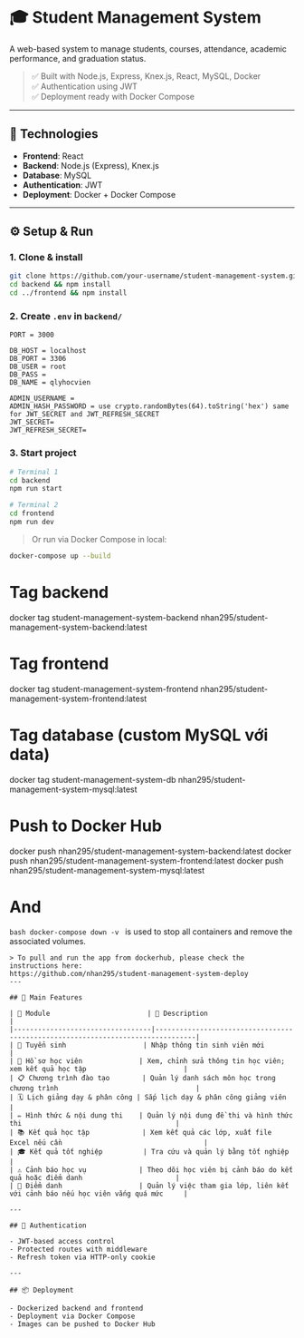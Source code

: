 
# 🎓 Student Management System

A web-based system to manage students, courses, attendance, academic performance, and graduation status.

> ✅ Built with Node.js, Express, Knex.js, React, MySQL, Docker  
> ✅ Authentication using JWT  
> ✅ Deployment ready with Docker Compose

---

## 🚀 Technologies

- **Frontend**: React
- **Backend**: Node.js (Express), Knex.js
- **Database**: MySQL
- **Authentication**: JWT
- **Deployment**: Docker + Docker Compose

---

## ⚙️ Setup & Run

### 1. Clone & install

```bash
git clone https://github.com/your-username/student-management-system.git
cd backend && npm install
cd ../frontend && npm install
```

### 2. Create `.env` in `backend/`

```env
PORT = 3000

DB_HOST = localhost
DB_PORT = 3306
DB_USER = root
DB_PASS = 
DB_NAME = qlyhocvien

ADMIN_USERNAME = 
ADMIN_HASH_PASSWORD = use crypto.randomBytes(64).toString('hex') same for JWT_SECRET and JWT_REFRESH_SECRET
JWT_SECRET= 
JWT_REFRESH_SECRET=
```

### 3. Start project

```bash
# Terminal 1
cd backend
npm run start

# Terminal 2
cd frontend
npm run dev
```

> Or run via Docker Compose in local:
```bash
docker-compose up --build
```
# Tag backend
docker tag student-management-system-backend nhan295/student-management-system-backend:latest

# Tag frontend
docker tag student-management-system-frontend nhan295/student-management-system-frontend:latest

# Tag database (custom MySQL với data)
docker tag student-management-system-db nhan295/student-management-system-mysql:latest
# Push to Docker Hub
docker push nhan295/student-management-system-backend:latest
docker push nhan295/student-management-system-frontend:latest
docker push nhan295/student-management-system-mysql:latest
# And
```bash docker-compose down -v ``` is used to stop all containers and remove the associated volumes.

```
> To pull and run the app from dockerhub, please check the instructions here:
https://github.com/nhan295/student-management-system-deploy
---

## 🧩 Main Features

| 🧩 Module                        | 📝 Description                                                                 |
|----------------------------------|--------------------------------------------------------------------------------|
| 📘 Tuyển sinh                   | Nhập thông tin sinh viên mới                                                   |
| 👤 Hồ sơ học viên              | Xem, chỉnh sửa thông tin học viên; xem kết quả học tập                        |
| 📋 Chương trình đào tạo        | Quản lý danh sách môn học trong chương trình                                  |
| 🗓️ Lịch giảng dạy & phân công | Sắp lịch dạy & phân công giảng viên                                           |
| ✏️ Hình thức & nội dung thi    | Quản lý nội dung đề thi và hình thức thi                                      |
| 📚 Kết quả học tập             | Xem kết quả các lớp, xuất file Excel nếu cần                                   |
| 🎓 Kết quả tốt nghiệp          | Tra cứu và quản lý bằng tốt nghiệp                                             |
| ⚠️ Cảnh báo học vụ             | Theo dõi học viên bị cảnh báo do kết quả hoặc điểm danh                       |
| 📝 Điểm danh                   | Quản lý việc tham gia lớp, liên kết với cảnh báo nếu học viên vắng quá mức     |

---

## 🔐 Authentication

- JWT-based access control
- Protected routes with middleware
- Refresh token via HTTP-only cookie

---

## 📦 Deployment

- Dockerized backend and frontend
- Deployment via Docker Compose
- Images can be pushed to Docker Hub


